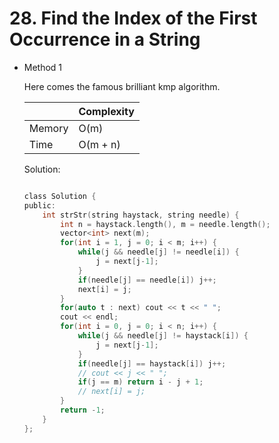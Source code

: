 # 28. Find the Index of the First Occurrence in a String 
- Method 1

    Here comes the famous brilliant kmp algorithm.

    | |   Complexity  |
    | ----------- | ----------- | 
    |  Memory     | O(m) | 
    |      Time       |  O(m + n) | 


    Solution:

    ``` h

    class Solution {
    public:
        int strStr(string haystack, string needle) {
            int n = haystack.length(), m = needle.length();
            vector<int> next(m);
            for(int i = 1, j = 0; i < m; i++) {
                while(j && needle[j] != needle[i]) {
                    j = next[j-1];
                }
                if(needle[j] == needle[i]) j++;
                next[i] = j;
            }
            for(auto t : next) cout << t << " ";
            cout << endl;
            for(int i = 0, j = 0; i < n; i++) {
                while(j && needle[j] != haystack[i]) {
                    j = next[j-1];
                }
                if(needle[j] == haystack[i]) j++;
                // cout << j << " ";
                if(j == m) return i - j + 1;
                // next[i] = j;
            }
            return -1;
        }
    };

    ```

<!-- - Method 2

    This is another method.

    | |   Complexity  |
    | ----------- | ----------- | 
    |  Memory     | O(n) | 
    |      Time       |  O(n) | 


    Solution:

    ``` h



    ```

- Additional Knowledge:
       
    Here are some additional knowledge.



<br> -->
